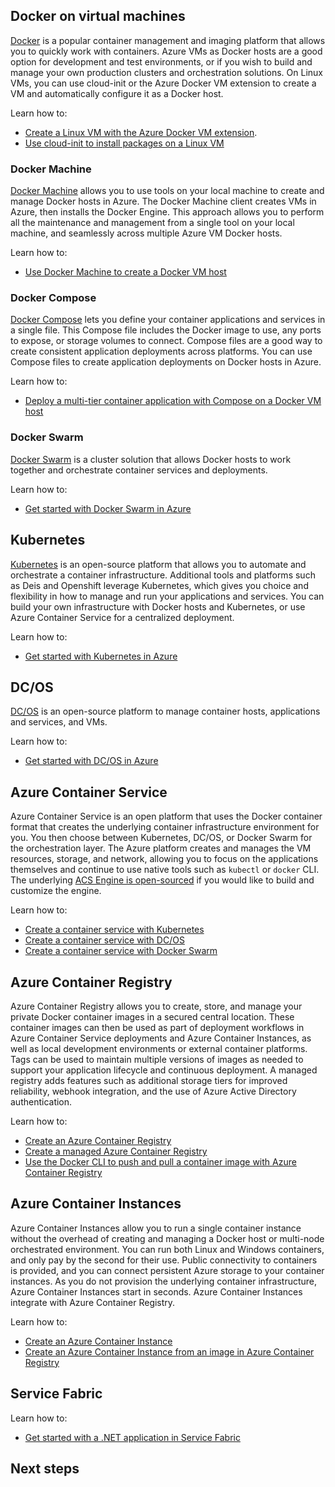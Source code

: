 

## Docker on virtual machines
[Docker](https://www.docker.com) is a popular container management and imaging platform that allows you to quickly work with containers. Azure VMs as Docker hosts are a good option for development and test environments, or if you wish to build and manage your own production clusters and orchestration solutions. On Linux VMs, you can use cloud-init or the Azure Docker VM extension to create a VM and automatically configure it as a Docker host. 

Learn how to:

- [Create a Linux VM with the Azure Docker VM extension](../articles/virtual-machines/linux/dockerextension.md).
- [Use cloud-init to install packages on a Linux VM](../articles/virtual-machines/linux/tutorial-automate-vm-deployment.md)

### Docker Machine
[Docker Machine](https://docs.docker.com/machine/overview/) allows you to use tools on your local machine to create and manage Docker hosts in Azure. The Docker Machine client creates VMs in Azure, then installs the Docker Engine. This approach allows you to perform all the maintenance and management from a single tool on your local machine, and seamlessly across multiple Azure VM Docker hosts.

Learn how to:

- [Use Docker Machine to create a Docker VM host](../articles/virtual-machines/linux/docker-machine.md)

### Docker Compose
[Docker Compose](https://docs.docker.com/compose/overview/) lets you define your container applications and services in a single file. This Compose file includes the Docker image to use, any ports to expose, or storage volumes to connect. Compose files are a good way to create consistent application deployments across platforms. You can use Compose files to create application deployments on Docker hosts in Azure.

Learn how to:

- [Deploy a multi-tier container application with Compose on a Docker VM host](../articles/virtual-machines/linux/docker-compose-quickstart.md)


### Docker Swarm
[Docker Swarm](https://docs.docker.com/engine/swarm/key-concepts/) is a cluster solution that allows Docker hosts to work together and orchestrate container services and deployments.

Learn how to:

- [Get started with Docker Swarm in Azure](../articles/container-service/dcos-swarm/container-service-swarm-walkthrough.md)


## Kubernetes
[Kubernetes](https://kubernetes.io/docs/concepts/overview/what-is-kubernetes/) is an open-source platform that allows you to automate and orchestrate a container infrastructure. Additional tools and platforms such as Deis and Openshift leverage Kubernetes, which gives you choice and flexibility in how to manage and run your applications and services. You can build your own infrastructure with Docker hosts and Kubernetes, or use Azure Container Service for a centralized deployment.

Learn how to:

- [Get started with Kubernetes in Azure](../articles/container-service/kubernetes/container-service-kubernetes-walkthrough.md)


## DC/OS
[DC/OS](https://dcos.io/) is an open-source platform to manage container hosts, applications and services, and VMs.

Learn how to:

- [Get started with DC/OS in Azure](../articles/container-service/dcos-swarm/container-service-dcos-quickstart.md)


## Azure Container Service
Azure Container Service is an open platform that uses the Docker container format that creates the underlying container infrastructure environment for you. You then choose between Kubernetes, DC/OS, or Docker Swarm for the orchestration layer. The Azure platform creates and manages the VM resources, storage, and network, allowing you to focus on the applications themselves and continue to use native tools such as `kubectl` or `docker` CLI. The underlying [ACS Engine is open-sourced](https://github.com/Azure/acs-engine) if you would like to build and customize the engine.

Learn how to:

- [Create a container service with Kubernetes](../articles/container-service/kubernetes/container-service-kubernetes-walkthrough.md)
- [Create a container service with DC/OS](../articles/container-service/dcos-swarm/container-service-dcos-quickstart.md)
- [Create a container service with Docker Swarm](../articles/container-service/dcos-swarm/container-service-swarm-walkthrough.md)


## Azure Container Registry
Azure Container Registry allows you to create, store, and manage your private Docker container images in a secured central location. These container images can then be used as part of deployment workflows in Azure Container Service deployments and Azure Container Instances, as well as local development environments or external container platforms. Tags can be used to maintain multiple versions of images as needed to support your application lifecycle and continuous deployment. A managed registry adds features such as additional storage tiers for improved reliability, webhook integration, and the use of Azure Active Directory authentication.

Learn how to:
- [Create an Azure Container Registry](../articles/container-registry/container-registry-get-started-portal.md)
- [Create a managed Azure Container Registry](../articles/container-registry/container-registry-managed-get-started-portal.md)
- [Use the Docker CLI to push and pull a container image with Azure Container Registry](../articles/container-registry/container-registry-get-started-docker-cli.md)


## Azure Container Instances
Azure Container Instances allow you to run a single container instance without the overhead of creating and managing a Docker host or multi-node orchestrated environment. You can run both Linux and Windows containers, and only pay by the second for their use. Public connectivity to containers is provided, and you can connect persistent Azure storage to your container instances. As you do not provision the underlying container infrastructure, Azure Container Instances start in seconds. Azure Container Instances integrate with Azure Container Registry.

Learn how to:

- [Create an Azure Container Instance](../articles/container-instances/container-instances-quickstart.md)
- [Create an Azure Container Instance from an image in Azure Container Registry](../articles/container-instances/container-instances-tutorial-deploy-app.md)


## Service Fabric

Learn how to:

- [Get started with a .NET application in Service Fabric](../articles/service-fabric/service-fabric-quickstart-dotnet.md)

## Next steps
